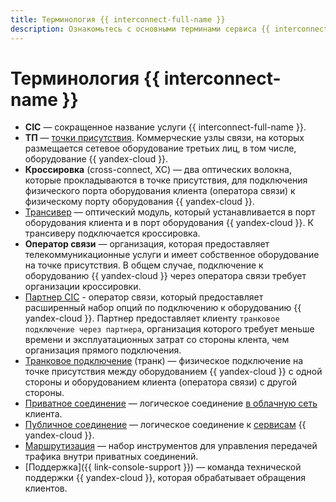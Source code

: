 ```yaml
---
title: Терминология {{ interconnect-full-name }}
description: Ознакомьтесь с основными терминами сервиса {{ interconnect-full-name }}.
---
```


# Терминология {{ interconnect-name }}

* **CIC** — сокращенное название услуги {{ interconnect-full-name }}.
* **ТП** — [точки присутствия](./pops.md). Коммерческие узлы связи, на которых размещается сетевое оборудование третьих лиц, в том числе, оборудование {{ yandex-cloud }}.
* **Кроссировка** (cross-connect, XC) — два оптических волокна, которые прокладываются в точке присутствия, для подключения физического порта оборудования клиента (оператора связи) к физическому порту оборудования {{ yandex-cloud }}.
* [Трансивер](./transceivers.md) — оптический модуль, который устанавливается в порт оборудования клиента и в порт оборудования {{ yandex-cloud }}. К трансиверу подключается кроссировка.
* **Оператор связи** — организация, которая предоставляет телекоммуникационные услуги и имеет собственное оборудование на точке присутствия. В общем случае, подключение к оборудованию {{ yandex-cloud }} через оператора связи требует организации кроссировки.
* [Партнер CIC](./partners.md) - оператор связи, который предоставляет расширенный набор опций по подключению к оборудованию {{ yandex-cloud }}. Партнер предоставляет клиенту `транковое подключение через партнера`, организация которого требует меньше времени и эксплуатационных затрат со стороны клента, чем организация прямого подключения.
* [Транковое подключение](./trunk.md) (транк) — физическое подключение на точке присутствия между оборудованием {{ yandex-cloud }} с одной стороны и оборудованием клиента (оператора связи) с другой стороны.
* [Приватное соединение](./priv-con.md) — логическое соединение [в облачную сеть](../../vpc/concepts/network.md#network) клиента.
* [Публичное соединение](./pub-con.md) — логическое соединение к [сервисам](./pub-con.md#svc-list) {{ yandex-cloud }}.
* [Маршрутизация](./routing.md) — набор инструментов для управления передачей трафика внутри приватных соединений.
* [Поддержка]({{ link-console-support }}) — команда технической поддержки {{ yandex-cloud }}, которая обрабатывает обращения клиентов.
